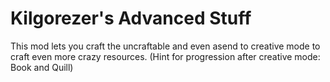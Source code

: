 # Kilgorezer's Advanced Stuff
This mod lets you craft the uncraftable and even asend to creative mode to craft even more crazy resources. (Hint for progression after creative mode: Book and Quill)
